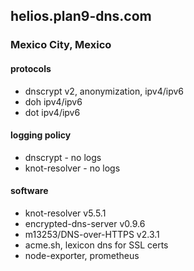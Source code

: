## helios.plan9-dns.com
### Mexico City, Mexico

#### protocols
- dnscrypt v2, anonymization, ipv4/ipv6
- doh ipv4/ipv6
- dot ipv4/ipv6

#### logging policy
- dnscrypt - no logs
- knot-resolver - no logs

#### software
- knot-resolver v5.5.1
- encrypted-dns-server v0.9.6
- m13253/DNS-over-HTTPS v2.3.1
- acme.sh, lexicon dns for SSL certs
- node-exporter, prometheus
